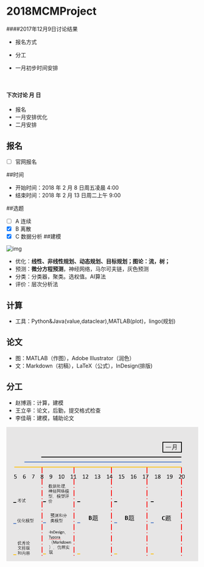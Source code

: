# 2018MCMProject

####2017年12月9日讨论结果

- 报名方式

- 分工

- 一月初步时间安排

  ​

#### 下次讨论       月   日

- 报名
- 一月安排优化
- 二月安排

## 报名

- [ ] 官网报名

##时间

- 开始时间：2018 年 2 月 8 日周五凌晨 4:00
- 结束时间：2018 年 2 月 13 日周二上午 9:00

##选题

- [ ] A 连续
- [x] B 离散
- [x] C 数据分析
##建模

![img](http://www.mathor.com/data/attachment/forum/201412/21/113214c87gi5g1z931wk1q.png)

- 优化：**线性、非线性规划、动态规划、目标规划；图论：流，树；**
- 预测：**微分方程预测**，神经网络，马尔可夫链，灰色预测
- 分类：分类器，聚类。选权值。AI算法
- 评价：层次分析法

## 计算

- 工具：Python&Java(value,dataclear),MATLAB(plot)，lingo(规划)

## 论文

- 图：MATLAB（作图），Adobe Illustrator（润色）
- 文：Markdown（初稿），LaTeX（公式），InDesign(排版)

## 分工

- 赵博涵：计算，建模
- 王立辛：论文，后勤，提交格式检查
- 李佳萌：建模，辅助论文

![Capture](img/Capture.PNG)